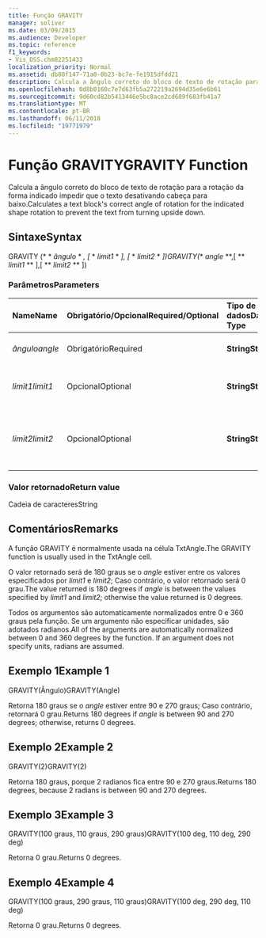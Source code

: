 ```yaml
---
title: Função GRAVITY
manager: soliver
ms.date: 03/09/2015
ms.audience: Developer
ms.topic: reference
f1_keywords:
- Vis_DSS.chm82251433
localization_priority: Normal
ms.assetid: db80f147-71a0-0b23-bc7e-fe1915dfdd21
description: Calcula a ângulo correto do bloco de texto de rotação para a rotação da forma indicado impedir que o texto desativando cabeça para baixo.
ms.openlocfilehash: 0d8b0160c7e7d63fb5a272219a2694d35e6e6b61
ms.sourcegitcommit: 9d60cd82b5413446e5bc8ace2cd689f683fb41a7
ms.translationtype: MT
ms.contentlocale: pt-BR
ms.lasthandoff: 06/11/2018
ms.locfileid: "19771979"
---
```

# <a name="gravity-function"></a><span data-ttu-id="03c2b-103">Função GRAVITY</span><span class="sxs-lookup"><span data-stu-id="03c2b-103">GRAVITY Function</span></span>

<span data-ttu-id="03c2b-104">Calcula a ângulo correto do bloco de texto de rotação para a rotação da forma indicado impedir que o texto desativando cabeça para baixo.</span><span class="sxs-lookup"><span data-stu-id="03c2b-104">Calculates a text block's correct angle of rotation for the indicated shape rotation to prevent the text from turning upside down.</span></span>
  
## <a name="syntax"></a><span data-ttu-id="03c2b-105">Sintaxe</span><span class="sxs-lookup"><span data-stu-id="03c2b-105">Syntax</span></span>

<span data-ttu-id="03c2b-106">GRAVITY (* * *ângulo* * *, [* * *limit1* * *], [* * *limit2* * *])</span><span class="sxs-lookup"><span data-stu-id="03c2b-106">GRAVITY(** *angle* **,[ ** *limit1* ** ],[ ** *limit2* ** ])</span></span> 
  
### <a name="parameters"></a><span data-ttu-id="03c2b-107">Parâmetros</span><span class="sxs-lookup"><span data-stu-id="03c2b-107">Parameters</span></span>

|<span data-ttu-id="03c2b-108">**Name**</span><span class="sxs-lookup"><span data-stu-id="03c2b-108">**Name**</span></span>|<span data-ttu-id="03c2b-109">**Obrigatório/Opcional**</span><span class="sxs-lookup"><span data-stu-id="03c2b-109">**Required/Optional**</span></span>|<span data-ttu-id="03c2b-110">**Tipo de dados**</span><span class="sxs-lookup"><span data-stu-id="03c2b-110">**Data Type**</span></span>|<span data-ttu-id="03c2b-111">**Descrição**</span><span class="sxs-lookup"><span data-stu-id="03c2b-111">**Description**</span></span>|
|:-----|:-----|:-----|:-----|
| <span data-ttu-id="03c2b-112">_ângulo_</span><span class="sxs-lookup"><span data-stu-id="03c2b-112">_angle_</span></span> <br/> |<span data-ttu-id="03c2b-113">Obrigatório</span><span class="sxs-lookup"><span data-stu-id="03c2b-113">Required</span></span>  <br/> |<span data-ttu-id="03c2b-114">**String**</span><span class="sxs-lookup"><span data-stu-id="03c2b-114">**String**</span></span> <br/> | <span data-ttu-id="03c2b-115">O ângulo da forma.</span><span class="sxs-lookup"><span data-stu-id="03c2b-115">The shape's angle.</span></span>  <br/> |
| <span data-ttu-id="03c2b-116">_limit1_</span><span class="sxs-lookup"><span data-stu-id="03c2b-116">_limit1_</span></span> <br/> |<span data-ttu-id="03c2b-117">Opcional</span><span class="sxs-lookup"><span data-stu-id="03c2b-117">Optional</span></span>  <br/> |<span data-ttu-id="03c2b-118">**String**</span><span class="sxs-lookup"><span data-stu-id="03c2b-118">**String**</span></span> <br/> |<span data-ttu-id="03c2b-p101">O padrão é de 90 graus.</span><span class="sxs-lookup"><span data-stu-id="03c2b-p101">First limit of rotation. Default is 90 degrees.</span></span>  <br/> |
| <span data-ttu-id="03c2b-121">_limit2_</span><span class="sxs-lookup"><span data-stu-id="03c2b-121">_limit2_</span></span> <br/> |<span data-ttu-id="03c2b-122">Opcional</span><span class="sxs-lookup"><span data-stu-id="03c2b-122">Optional</span></span>  <br/> |<span data-ttu-id="03c2b-123">**String**</span><span class="sxs-lookup"><span data-stu-id="03c2b-123">**String**</span></span> <br/> |<span data-ttu-id="03c2b-p102">Segundo limite de rotação. O padrão é de 270 graus.</span><span class="sxs-lookup"><span data-stu-id="03c2b-p102">Second limit of rotation. Default is 270 degrees.</span></span>  <br/> |
   
### <a name="return-value"></a><span data-ttu-id="03c2b-126">Valor retornado</span><span class="sxs-lookup"><span data-stu-id="03c2b-126">Return value</span></span>

<span data-ttu-id="03c2b-127">Cadeia de caracteres</span><span class="sxs-lookup"><span data-stu-id="03c2b-127">String</span></span>
  
## <a name="remarks"></a><span data-ttu-id="03c2b-128">Comentários</span><span class="sxs-lookup"><span data-stu-id="03c2b-128">Remarks</span></span>

<span data-ttu-id="03c2b-129">A função GRAVITY é normalmente usada na célula TxtAngle.</span><span class="sxs-lookup"><span data-stu-id="03c2b-129">The GRAVITY function is usually used in the TxtAngle cell.</span></span> 
  
<span data-ttu-id="03c2b-130">O valor retornado será de 180 graus se o _angle_ estiver entre os valores especificados por _limit1_ e _limit2_; Caso contrário, o valor retornado será 0 grau.</span><span class="sxs-lookup"><span data-stu-id="03c2b-130">The value returned is 180 degrees if  _angle_ is between the values specified by  _limit1_ and  _limit2_; otherwise the value returned is 0 degrees.</span></span>
  
<span data-ttu-id="03c2b-p103">Todos os argumentos são automaticamente normalizados entre 0 e 360 graus pela função. Se um argumento não especificar unidades, são adotados radianos.</span><span class="sxs-lookup"><span data-stu-id="03c2b-p103">All of the arguments are automatically normalized between 0 and 360 degrees by the function. If an argument does not specify units, radians are assumed.</span></span> 
  
## <a name="example-1"></a><span data-ttu-id="03c2b-133">Exemplo 1</span><span class="sxs-lookup"><span data-stu-id="03c2b-133">Example 1</span></span>

<span data-ttu-id="03c2b-134">GRAVITY(Ângulo)</span><span class="sxs-lookup"><span data-stu-id="03c2b-134">GRAVITY(Angle)</span></span>
  
<span data-ttu-id="03c2b-135">Retorna 180 graus se o *angle* estiver entre 90 e 270 graus; Caso contrário, retornará 0 grau.</span><span class="sxs-lookup"><span data-stu-id="03c2b-135">Returns 180 degrees if  *angle*  is between 90 and 270 degrees; otherwise, returns 0 degrees.</span></span> 
  
## <a name="example-2"></a><span data-ttu-id="03c2b-136">Exemplo 2</span><span class="sxs-lookup"><span data-stu-id="03c2b-136">Example 2</span></span>

<span data-ttu-id="03c2b-137">GRAVITY(2)</span><span class="sxs-lookup"><span data-stu-id="03c2b-137">GRAVITY(2)</span></span>
  
<span data-ttu-id="03c2b-138">Retorna 180 graus, porque 2 radianos fica entre 90 e 270 graus.</span><span class="sxs-lookup"><span data-stu-id="03c2b-138">Returns 180 degrees, because 2 radians is between 90 and 270 degrees.</span></span>
  
## <a name="example-3"></a><span data-ttu-id="03c2b-139">Exemplo 3</span><span class="sxs-lookup"><span data-stu-id="03c2b-139">Example 3</span></span>

<span data-ttu-id="03c2b-140">GRAVITY(100 graus, 110 graus, 290 graus)</span><span class="sxs-lookup"><span data-stu-id="03c2b-140">GRAVITY(100 deg, 110 deg, 290 deg)</span></span>
  
<span data-ttu-id="03c2b-141">Retorna 0 grau.</span><span class="sxs-lookup"><span data-stu-id="03c2b-141">Returns 0 degrees.</span></span>
  
## <a name="example-4"></a><span data-ttu-id="03c2b-142">Exemplo 4</span><span class="sxs-lookup"><span data-stu-id="03c2b-142">Example 4</span></span>

<span data-ttu-id="03c2b-143">GRAVITY(100 graus, 290 graus, 110 graus)</span><span class="sxs-lookup"><span data-stu-id="03c2b-143">GRAVITY(100 deg, 290 deg, 110 deg)</span></span>
  
<span data-ttu-id="03c2b-144">Retorna 0 grau.</span><span class="sxs-lookup"><span data-stu-id="03c2b-144">Returns 0 degrees.</span></span>
  

